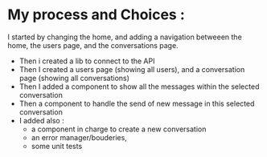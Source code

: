 # My process and Choices :

I started by changing the home, and adding a navigation betweeen the home, the users page, and the conversations page.  
- Then i created a lib to connect to the API  
- Then I created a users page (showing all users), and a conversation page (showing all conversations)
- Then I added a component to show all the messages within the selected conversation  
- Then a component to handle the send of new message in this selected conversation  
- I added also :
  - a component in charge to create a new conversation
  - an error manager/bouderies, 
  - some unit tests 
  
